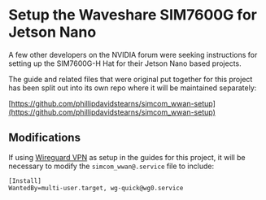 # Setup the Waveshare SIM7600G for Jetson Nano

A few other developers on the NVIDIA forum were seeking instructions for setting up the SIM7600G-H Hat for their Jetson Nano based projects.

The guide and related files that were original put together for this project has been split out into its own repo where it will be maintained separately:

[https://github.com/phillipdavidstearns/simcom_wwan-setup](https://github.com/phillipdavidstearns/simcom_wwan-setup)

## Modifications

If using [Wireguard VPN](../wireguard/README.md) as setup in the guides for this project, it will be necessary to modify the `simcom_wwan@.service` file to include:


```
[Install]
WantedBy=multi-user.target, wg-quick@wg0.service
```